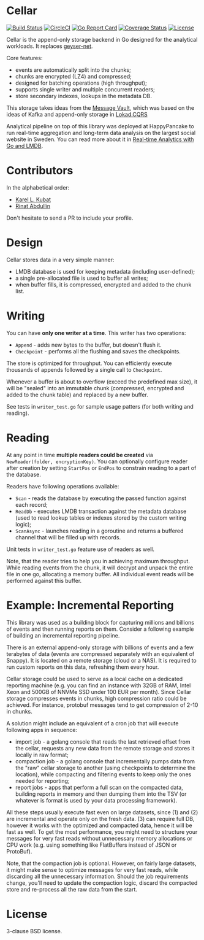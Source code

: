 # Cellar

[![Build Status](https://travis-ci.com/carapace/cellar.svg?branch=master)](https://travis-ci.com/carapace/cellar)
[![CircleCI](https://circleci.com/gh/carapace/cellar/tree/master.svg?style=svg)](https://circleci.com/gh/carapace/cellar/tree/master)
[![Go Report Card](https://goreportcard.com/badge/github.com/carapace/cellar)](https://goreportcard.com/report/github.com/carapace/cellar)
[![Coverage Status](https://coveralls.io/repos/github/carapace/cellar/badge.svg?branch=master)](https://coveralls.io/github/carapace/cellar?branch=master)
[![License](https://img.shields.io/badge/License-BSD%203--Clause-blue.svg)](https://opensource.org/licenses/BSD-3-Clause)

Cellar is the append-only storage backend in Go designed for the analytical
workloads. It replaces [geyser-net](https://github.com/abdullin/geyser-net).

Core features:

- events are automatically split into the chunks;
- chunks are encrypted (LZ4) and compressed;
- designed for batching operations (high throughput);
- supports single writer and multiple concurrent readers;
- store secondary indexes, lookups in the metadata DB.

This storage takes ideas from the [Message Vault](https://github.com/abdullin/messageVault),
which was based on the ideas of Kafka and append-only storage in [Lokad.CQRS](https://github.com/abdullin/lokad-cqrs)

Analytical pipeline on top of this library was deployed at
HappyPancake to run real-time aggregation and long-term data analysis
on the largest social website in Sweden. You can read more about it in
[Real-time Analytics with Go and LMDB](https://abdullin.com/bitgn/real-time-analytics/).

# Contributors

In the alphabetical order:

- [Karel L. Kubat](https://github.com/KaiserKarel)
- [Rinat Abdullin](https://github.com/abdullin)

Don't hesitate to send a PR to include your profile.

# Design

Cellar stores data in a very simple manner:

- LMDB database is used for keeping metadata (including user-defined);
- a single pre-allocated file is used to buffer all writes;
- when buffer fills, it is compressed, encrypted and added to the chunk list.

# Writing

You can have **only one writer at a time**. This writer has two operations:

- `Append` - adds new bytes to the buffer, but doesn't flush it.
- `Checkpoint` - performs all the flushing and saves the checkpoints.

The store is optimized for throughput. You can efficiently execute
thousands of appends followed by a single call to `Checkpoint`.

Whenever a buffer is about to overflow (exceed the predefined max
size), it will be "sealed" into an immutable chunk (compressed,
encrypted and added to the chunk table) and replaced by a new buffer.

See tests in `writer_test.go` for sample usage patters (for both
writing and reading).

# Reading

At any point in time **multiple readers could be created** via
`NewReader(folder, encryptionKey)`. You can optionally configure
reader after creation by setting `StartPos` or `EndPos` to constrain
reading to a part of the database.


Readers have following operations available:

- `Scan` - reads the database by executing the passed function against
  each record;
- `ReadDb` - executes LMDB transaction against the metadata database
  (used to read lookup tables or indexes stored by the
  custom writing logic);
- `ScanAsync` - launches reading in a goroutine and returns a buffered
  channel that will be filled up with records.

Unit tests in `writer_test.go` feature use of readers as well.

Note, that the reader tries to help you in achieving maximum
throughput. While reading events from the chunk, it will decrypt and
unpack the entire file in one go, allocating a memory buffer. All
individual event reads will be performed against this buffer.

# Example: Incremental Reporting

This library was used as a building block for capturing millions and
billions of events and then running reports on them. Consider a
following example of building an incremental reporting pipeline.

There is an external append-only storage with billions of events and a
few terabytes of data (events are compressed separately with an
equivalent of Snappy). It is located on a remote storage (cloud or a
NAS). It is required to run custom reports on this data, refreshing
them every hour.

Cellar storage could be used to serve as a local cache on a dedicated
reporting machine (e.g. you can find an instance with 32GB of RAM,
Intel Xeon and 500GB of NNVMe SSD under 100 EUR per month). Since
Cellar storage compresses events in chunks, high compression ratio
could be achieved. For instance, protobuf messages tend to get
compression of 2-10 in chunks.

A solution might include an equivalent of a cron job that will execute
following apps in sequence:

- import job - a golang console that reads the last retrieved offset
  from the cellar, requests any new data from the remote storage and
  stores it locally in raw format;
- compaction job - a golang console that incrementally pumps data from
  the "raw" cellar storage to another (using checkpoints to determine
  the location), while compacting and filtering events to keep only
  the ones needed for reporting;
- report jobs - apps that perform a full scan on the compacted data,
  building reports in memory and then dumping them into the TSV (or
  whatever is format is used by your data processing framework).

All these steps usually execute fast even on large datasets, since (1)
and (2) are incremental and operate only on the fresh data. (3) can
require full DB, however it works with the optimized and compacted
data, hence it will be fast as well. To get the most performance, you
might need to structure your messages for very fast reads without
unnecessary memory allocations or CPU work (e.g. using something like
FlatBuffers instead of JSON or ProtoBuf).

Note, that the compaction job is optional. However, on fairly large
datasets, it might make sense to optimize messages for very fast
reads, while discarding all the unnecessary information. Should the
job requirements change, you'll need to update the compaction logic,
discard the compacted store and re-process all the raw data from the
start.

# License

3-clause BSD license.
